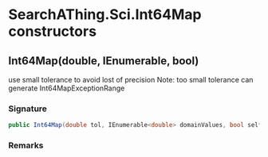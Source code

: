 # SearchAThing.Sci.Int64Map constructors
## Int64Map(double, IEnumerable<double>, bool)
use small tolerance to avoid lost of precision
            Note: too small tolerance can generate Int64MapExceptionRange

### Signature
```csharp
public Int64Map(double tol, IEnumerable<double> domainValues, bool selfCheckTolerance = True)
```
### Remarks

